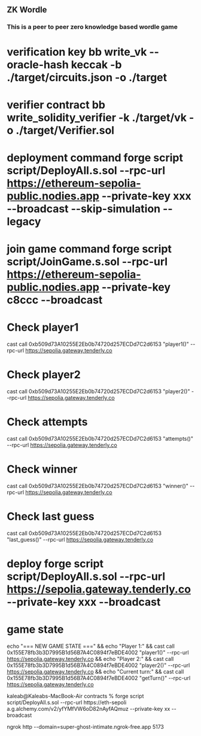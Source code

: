 ## ZK Wordle


### This is a peer to peer zero knowledge based wordle game

# verification key   bb write_vk --oracle-hash keccak -b ./target/circuits.json -o ./target 
# verifier contract bb write_solidity_verifier -k ./target/vk -o ./target/Verifier.sol

# deployment command forge script script/DeployAll.s.sol --rpc-url https://ethereum-sepolia-public.nodies.app --private-key xxx --broadcast --skip-simulation --legacy

# join game command forge script script/JoinGame.s.sol --rpc-url https://ethereum-sepolia-public.nodies.app --private-key c8ccc --broadcast


# Check player1
cast call 0xb509d73A10255E2Eb0b74720d257ECDd7C2d6153 "player1()" --rpc-url https://sepolia.gateway.tenderly.co

# Check player2  
cast call 0xb509d73A10255E2Eb0b74720d257ECDd7C2d6153 "player2()" --rpc-url https://sepolia.gateway.tenderly.co

# Check attempts
cast call 0xb509d73A10255E2Eb0b74720d257ECDd7C2d6153 "attempts()" --rpc-url https://sepolia.gateway.tenderly.co

# Check winner
cast call 0xb509d73A10255E2Eb0b74720d257ECDd7C2d6153 "winner()" --rpc-url https://sepolia.gateway.tenderly.co

# Check last guess
cast call 0xb509d73A10255E2Eb0b74720d257ECDd7C2d6153 "last_guess()" --rpc-url https://sepolia.gateway.tenderly.co


# deploy forge script script/DeployAll.s.sol --rpc-url https://sepolia.gateway.tenderly.co --private-key xxx --broadcast


# game state 


echo "=== NEW GAME STATE ===" && echo "Player 1:" && cast call 0x155E78fb3b3D7995B1d56B7A4C0894f7eBDE4002 "player1()" --rpc-url https://sepolia.gateway.tenderly.co && echo "Player 2:" && cast call 0x155E78fb3b3D7995B1d56B7A4C0894f7eBDE4002 "player2()" --rpc-url https://sepolia.gateway.tenderly.co && echo "Current turn:" && cast call 0x155E78fb3b3D7995B1d56B7A4C0894f7eBDE4002 "getTurn()" --rpc-url https://sepolia.gateway.tenderly.co



kaleab@Kaleabs-MacBook-Air contracts % forge script script/DeployAll.s.sol --rpc-url https://eth-sepoli
a.g.alchemy.com/v2/yfYMfVW6oD82nAyfAQmuz --private-key xx --broadcast




 ngrok http --domain=super-ghost-intimate.ngrok-free.app 5173